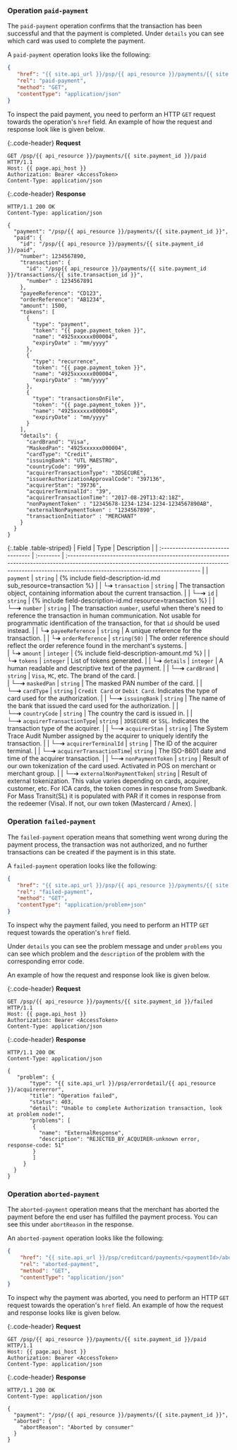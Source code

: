 ### Operation `paid-payment`

The `paid-payment` operation confirms that the transaction has been successful
and that the payment is completed. Under `details` you can see which card was
used to complete the payment. 

A `paid-payment` operation looks like the following:

```json
{
   "href": "{{ site.api_url }}/psp/{{ api_resource }}/payments/{{ site.payment_id }}/paid",
   "rel": "paid-payment",
   "method": "GET",
   "contentType": "application/json"
}
```

To inspect the paid payment, you need to perform an HTTP `GET` request
towards the operation's `href` field. An example of how the request and
response look like is given below.

{:.code-header}
**Request**

```http
GET /psp/{{ api_resource }}/payments/{{ site.payment_id }}/paid HTTP/1.1
Host: {{ page.api_host }}
Authorization: Bearer <AccessToken>
Content-Type: application/json
```

{:.code-header}
**Response**

```http
HTTP/1.1 200 OK
Content-Type: application/json

{
  "payment": "/psp/{{ api_resource }}/payments/{{ site.payment_id }}",
  "paid": {
    "id": "/psp/{{ api_resource }}/payments/{{ site.payment_id }}/paid",
    "number": 1234567890,
    "transaction": {
      "id": "/psp{{ api_resource }}/payments/{{ site.payment_id }}/transactions/{{ site.transaction_id }}",
      "number" : 1234567891
    },
    "payeeReference": "CD123",
    "orderReference": "AB1234",
    "amount": 1500,
    "tokens": [
      {
        "type": "payment",
        "token": "{{ page.payment_token }}",
        "name": "4925xxxxxx000004",
        "expiryDate" : "mm/yyyy"
      },
      {
        "type": "recurrence",
        "token": "{{ page.payment_token }}",
        "name": "4925xxxxxx000004",
        "expiryDate" : "mm/yyyy"
      },
      {
        "type": "transactionsOnFile",
        "token": "{{ page.payment_token }}",
        "name": "4925xxxxxx000004",
        "expiryDate" : "mm/yyyy"
      }
    ],
    "details": {
      "cardBrand": "Visa",
      "MaskedPan": "4925xxxxxx000004",
      "cardType": "Credit",
      "issuingBank": "UTL MAESTRO",
      "countryCode": "999",
      "acquirerTransactionType": "3DSECURE",
      "issuerAuthorizationApprovalCode": "397136",
      "acquirerStan": "39736",
      "acquirerTerminalId": "39",
      "acquirerTransactionTime": "2017-08-29T13:42:18Z",
      "nonPaymentToken" : "12345678-1234-1234-1234-1234567890AB",
      "externalNonPaymentToken" : "1234567890",
      "transactionInitiator" : "MERCHANT"    
    }
  }
}
```

{:.table .table-striped}
| Field                             | Type      | Description                                                                                                                                                                                                  |
| :-------------------------------- | :-------- | :----------------------------------------------------------------------------------------------------------------------------------------------------------------------------------------------------------- |
| `payment`                         | `string`  | {% include field-description-id.md sub_resource=transaction %}                                                                                                                                               |
| └➔&nbsp;`transaction`                     | `string`  | The transaction object, containing information about the current transaction.                                                                                                                                |
| └─➔&nbsp;`id`                     | `string`  | {% include field-description-id.md resource=transaction %}                                                                                                                                                   | 
| └─➔&nbsp;`number`                 | `string`  | The transaction `number`, useful when there's need to reference the transaction in human communication. Not usable for programmatic identification of the transaction, for that `id` should be used instead.                                                                                                                                                               |
| └➔&nbsp;`payeeReference`          | `string`  | A unique reference for the transaction.                                                                                                                                                                      | 
| └➔&nbsp;`orderReference`          | `string(50)`  | The order reference should reflect the order reference found in the merchant's systems.                                                                                                                  |                                                             
| └➔&nbsp;`amount`                  | `integer` | {% include field-description-amount.md %}                                                                                                                                                                    |
| └➔&nbsp;`tokens`                  | `integer` | List of tokens generated.                                                                                                                                                                                    |
| └➔&nbsp;`details`                 | `integer` | A human readable and descriptive text of the payment.                                                                                                                                                       | 
| └─➔&nbsp;`cardBrand`              | `string`  | `Visa`, `MC`, etc. The brand of the card.                                                                                                                                                                    |      
| └─➔&nbsp;`maskedPan`              | `string`  | The masked PAN number of the card.                                                                                                                                                                           | 
| └─➔&nbsp;`cardType`               | `string`  | `Credit Card` or `Debit Card`. Indicates the type of card used for the authorization.                                                                                                                        |
| └─➔&nbsp;`issuingBank`            | `string`  | The name of the bank that issued the card used for the authorization.                                                                                                                                        |
| └─➔&nbsp;`countryCode`            | `string`  | The country the card is issued in.                                                                                                                                                                           |
| └─➔&nbsp;`acquirerTransactionType`| `string`  | `3DSECURE` or `SSL`. Indicates the transaction type of the acquirer.                                                                                                                                         |
| └─➔&nbsp;`acquirerStan`           | `string`  | The System Trace Audit Number assigned by the acquirer to uniquely identify the transaction.                                                                                                                 |
| └─➔&nbsp;`acquirerTerminalId`     | `string`  | The ID of the acquirer terminal.                                                                                                                                                                             |
| └─➔&nbsp;`acquirerTransactionTime`| `string`  | The ISO-8601 date and time of the acquirer transaction.                                                                                                                                                      |
| └─➔&nbsp;`nonPaymentToken`        | `string`  |  Result of our own tokenization of the card used. Activated in POS on merchant or merchant group.                                                                                                            |
| └─➔&nbsp;`externalNonPaymentToken`| `string`  | Result of external tokenization. This value varies depending on cards, acquirer, customer, etc. For ICA cards, the token comes in response from Swedbank. For Mass Transit(SL) it is populated with PAR if it comes in response from the redeemer (Visa). If not, our own token (Mastercard / Amex).                                                                                                                                                      |

### Operation `failed-payment`

The `failed-payment` operation means that something went wrong during the 
payment process, the transaction was not authorized, and no further transactions
can be created if the payment is in this state.

A `failed-payment` operation looks like the following:

```json
{
   "href": "{{ site.api_url }}/psp/{{ api_resource }}/payments/{{ site.payment_id }}/failed",
   "rel": "failed-payment",
   "method": "GET",
   "contentType": "application/problem+json"
}
```

To inspect why the payment failed, you need to perform an HTTP `GET` request
towards the operation's `href` field.

Under `details` you can see the problem message and under `problems` you can
see which problem and the `description` of the problem with the corresponding
error code.

An example of how the request and response look like is given below.

{:.code-header}
**Request**

```http
GET /psp/{{ api_resource }}/payments/{{ site.payment_id }}/failed HTTP/1.1
Host: {{ page.api_host }}
Authorization: Bearer <AccessToken>
Content-Type: application/json
```

{:.code-header}
**Response**

```http
HTTP/1.1 200 OK
Content-Type: application/json

{
   "problem": {
       "type": "{{ site.api_url }}/psp/errordetail/{{ api_resource }}/acquirererror",
       "title": "Operation failed",
       "status": 403,
       "detail": "Unable to complete Authorization transaction, look at problem node!",
       "problems": [
        {
          "name": "ExternalResponse",
          "description": "REJECTED_BY_ACQUIRER-unknown error, response-code: 51"
        }
        ]
     }
  }
}
```

### Operation `aborted-payment`

The `aborted-payment` operation means that the merchant has aborted the payment 
before the end user has fulfilled the payment process. You can see this under
`abortReason` in the response.

An `aborted-payment` operation looks like the following:

```json
{
    "href": "{{ site.api_url }}/psp/creditcard/payments/<paymentId>/aborted",
    "rel": "aborted-payment",
    "method": "GET",
    "contentType": "application/json"
}
```

To inspect why the payment was aborted, you need to perform an HTTP `GET`
request towards the operation's `href` field. An example of how the request and
response looks like is given below.

{:.code-header}
**Request**

```http
GET /psp/{{ api_resource }}/payments/{{ site.payment_id }}/paid HTTP/1.1
Host: {{ page.api_host }}
Authorization: Bearer <AccessToken>
Content-Type: application/json
```

{:.code-header}
**Response**

```http
HTTP/1.1 200 OK
Content-Type: application/json

{
  "payment": "/psp/{{ api_resource }}/payments/{{ site.payment_id }}",
  "aborted": {
    "abortReason": "Aborted by consumer"
  }
}
```
